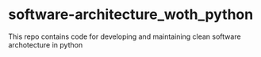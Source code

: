 # software-architecture_woth_python
This repo contains code for developing and maintaining clean software archotecture in python
